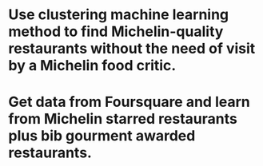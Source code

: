 # Use clustering machine learning method to find Michelin-quality restaurants without the need of visit by a Michelin food critic. 
# Get data from Foursquare and learn from Michelin starred restaurants plus bib gourment awarded restaurants. 
